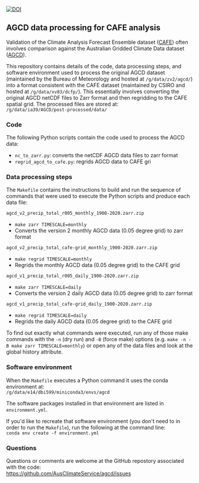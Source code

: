 [![DOI](https://zenodo.org/badge/399305245.svg)](https://zenodo.org/badge/latestdoi/399305245)

## AGCD data processing for CAFE analysis

Validation of the Climate Analysis Forecast Ensemble dataset
([CAFE](https://research.csiro.au/dfp/cafe-csiro-decadal-prediction-system/))
often involves comparison against the
Australian Gridded Climate Data dataset
([AGCD](http://www.bom.gov.au/metadata/catalogue/19115/ANZCW0503900567)).

This repository contains details of the code, data processing steps,
and software environment used to process the original AGCD dataset
(maintained by the Bureau of Meteorology and hosted at `/g/data/zv2/agcd/`)
into a format consistent with the CAFE dataset
(maintained by CSIRO and hosted at `/g/data/xv83/dcfp/`).
This essentially involves converting the original AGCD netCDF files
to Zarr format and then regridding to the CAFE spatial grid.
The processed files are stored at:  
`/g/data/ia39/AGCD/post-processed/data/`

### Code

The following Python scripts contain the code used to process the AGCD data:
- `nc_to_zarr.py`: converts the netCDF AGCD data files to zarr format 
- `regrid_agcd_to_cafe.py`: regrids AGCD data to CAFE gri

### Data processing steps

The `Makefile` contains the instructions to build and run the sequence of commands
that were used to execute the Python scripts and produce each data file:

`agcd_v2_precip_total_r005_monthly_1900-2020.zarr.zip`
- `make zarr TIMESCALE=monthly`
- Converts the version 2 monthly AGCD data (0.05 degree grid) to zarr format

`agcd_v2_precip_total_cafe-grid_monthly_1900-2020.zarr.zip`
- `make regrid TIMESCALE=monthly` 
- Regrids the monthly AGCD data (0.05 degree grid) to the CAFE grid

`agcd_v1_precip_total_r005_daily_1900-2020.zarr.zip`
- `make zarr TIMESCALE=daily`
- Converts the version 2 daily AGCD data (0.05 degree grid) to zarr format

`agcd_v1_precip_total_cafe-grid_daily_1900-2020.zarr.zip`
- `make regrid TIMESCALE=daily` 
- Regrids the daily AGCD data (0.05 degree grid) to the CAFE grid

To find out exactly what commands were executed,
run any of those make commands with the `-n` (dry run) and `-B` (force make)
options (e.g. `make -n -B make zarr TIMESCALE=monthly`)
or open any of the data files and look at the global history attribute.

### Software environment

When the `Makefile` executes a Python command it uses the conda environment
at:  
`/g/data/e14/dbi599/miniconda3/envs/agcd`

The software packages installed in that environment are listed in `environment.yml`.

If you'd like to recreate that software environment
(you don't need to in order to run the `Makefile`),
run the following at the command line:  
`conda env create -f environment.yml`

### Questions

Questions or comments are welcome at the GitHub repostory
associated with the code:  
https://github.com/AusClimateService/agcd/issues
